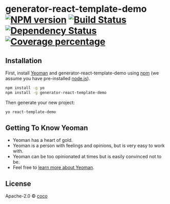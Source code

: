 # generator-react-template-demo [![NPM version][npm-image]][npm-url] [![Build Status][travis-image]][travis-url] [![Dependency Status][daviddm-image]][daviddm-url] [![Coverage percentage][coveralls-image]][coveralls-url]
> 

## Installation

First, install [Yeoman](http://yeoman.io) and generator-react-template-demo using [npm](https://www.npmjs.com/) (we assume you have pre-installed [node.js](https://nodejs.org/)).

```bash
npm install -g yo
npm install -g generator-react-template-demo
```

Then generate your new project:

```bash
yo react-template-demo
```

## Getting To Know Yeoman

 * Yeoman has a heart of gold.
 * Yeoman is a person with feelings and opinions, but is very easy to work with.
 * Yeoman can be too opinionated at times but is easily convinced not to be.
 * Feel free to [learn more about Yeoman](http://yeoman.io/).

## License

Apache-2.0 © [coco]()


[npm-image]: https://badge.fury.io/js/generator-react-template-demo.svg
[npm-url]: https://npmjs.org/package/generator-react-template-demo
[travis-image]: https://travis-ci.com/CoCoyh/generator-react-template-demo.svg?branch=master
[travis-url]: https://travis-ci.com/CoCoyh/generator-react-template-demo
[daviddm-image]: https://david-dm.org/CoCoyh/generator-react-template-demo.svg?theme=shields.io
[daviddm-url]: https://david-dm.org/CoCoyh/generator-react-template-demo
[coveralls-image]: https://coveralls.io/repos/CoCoyh/generator-react-template-demo/badge.svg
[coveralls-url]: https://coveralls.io/r/CoCoyh/generator-react-template-demo
